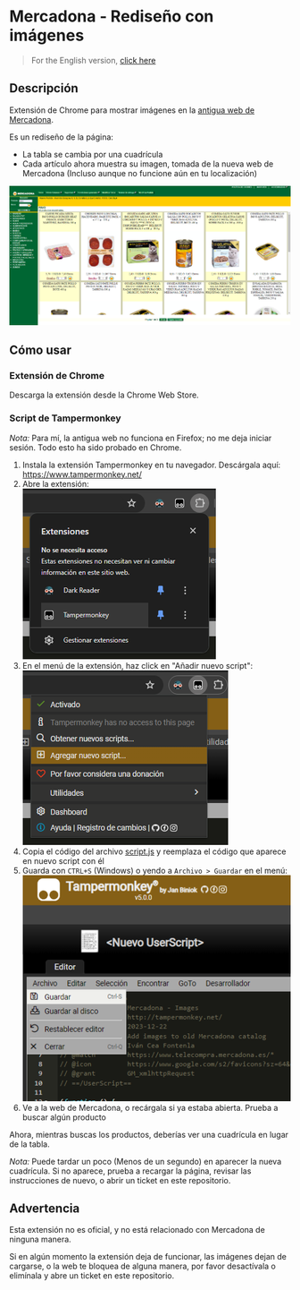 # Mercadona - Rediseño con imágenes

> For the English version, [click here](README.md)

## Descripción

Extensión de Chrome para mostrar imágenes en la [antigua web de Mercadona](https://www.telecompra.mercadona.es/).

Es un rediseño de la página:

- La tabla se cambia por una cuadrícula
- Cada artículo ahora muestra su imagen, tomada de la nueva web de Mercadona (Incluso aunque no funcione aún en tu localización)

![Nuevo diseño de cuadrícula](docs/images/new-grid-design.png)

## Cómo usar

### Extensión de Chrome

Descarga la extensión desde la Chrome Web Store.

### Script de Tampermonkey

_Nota:_ Para mí, la antigua web no funciona en Firefox; no me deja iniciar sesión. Todo esto ha sido probado en Chrome.

1. Instala la extensión Tampermonkey en tu navegador. Descárgala aquí: <https://www.tampermonkey.net/>
2. Abre la extensión:
   <br/>![Abrir extensión](docs/images/open-extension.png)
3. En el menú de la extensión, haz click en "Añadir nuevo script":
   <br/>![Añadir nuevo script](docs/images/add-new-script.png)
4. Copia el código del archivo [script.js](script.js) y reemplaza el código que aparece en nuevo script con él
5. Guarda con `CTRL+S` (Windows) o yendo a `Archivo > Guardar` en el menú:
   <br/>![Guardar script](docs/images/save-script.png)
6. Ve a la web de Mercadona, o recárgala si ya estaba abierta. Prueba a buscar algún producto

Ahora, mientras buscas los productos, deberías ver una cuadrícula en lugar de la tabla.

_Nota:_ Puede tardar un poco (Menos de un segundo) en aparecer la nueva cuadrícula. Si no aparece, prueba a recargar la página, revisar las instrucciones de nuevo, o abrir un ticket en este repositorio.

## Advertencia

Esta extensión no es oficial, y no está relacionado con Mercadona de ninguna manera.

Si en algún momento la extensión deja de funcionar, las imágenes dejan de cargarse, o la web te bloquea de alguna manera, por favor desactívala o elimínala y abre un ticket en este repositorio.
